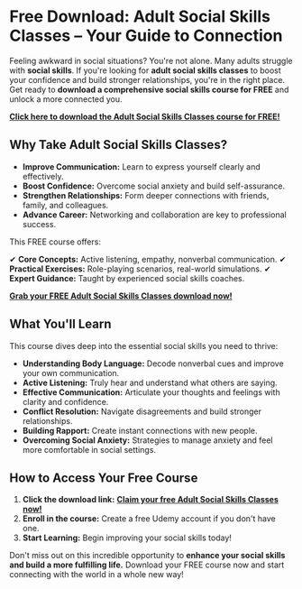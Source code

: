 # Free Download: Adult Social Skills Classes – Your Guide to Connection

Feeling awkward in social situations? You're not alone. Many adults struggle with **social skills**. If you're looking for **adult social skills classes** to boost your confidence and build stronger relationships, you're in the right place. Get ready to **download a comprehensive social skills course for FREE** and unlock a more connected you.

[**Click here to download the Adult Social Skills Classes course for FREE!**](https://udemywork.com/adult-social-skills-classes)

## Why Take Adult Social Skills Classes?

*   **Improve Communication:** Learn to express yourself clearly and effectively.
*   **Boost Confidence:** Overcome social anxiety and build self-assurance.
*   **Strengthen Relationships:** Form deeper connections with friends, family, and colleagues.
*   **Advance Career:** Networking and collaboration are key to professional success.

This FREE course offers:

✔ **Core Concepts:** Active listening, empathy, nonverbal communication.
✔ **Practical Exercises:** Role-playing scenarios, real-world simulations.
✔ **Expert Guidance:** Taught by experienced social skills coaches.

[**Grab your FREE Adult Social Skills Classes download now!**](https://udemywork.com/adult-social-skills-classes)

## What You'll Learn

This course dives deep into the essential social skills you need to thrive:

*   **Understanding Body Language:** Decode nonverbal cues and improve your own communication.
*   **Active Listening:** Truly hear and understand what others are saying.
*   **Effective Communication:** Articulate your thoughts and feelings with clarity and confidence.
*   **Conflict Resolution:** Navigate disagreements and build stronger relationships.
*   **Building Rapport:** Create instant connections with new people.
*   **Overcoming Social Anxiety:** Strategies to manage anxiety and feel more comfortable in social settings.

## How to Access Your Free Course

1.  **Click the download link:** [**Claim your free Adult Social Skills Classes now!**](https://udemywork.com/adult-social-skills-classes)
2.  **Enroll in the course:** Create a free Udemy account if you don't have one.
3.  **Start Learning:** Begin improving your social skills today!

Don't miss out on this incredible opportunity to **enhance your social skills and build a more fulfilling life.** Download your FREE course now and start connecting with the world in a whole new way!
